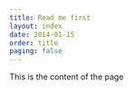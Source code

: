 ```yaml
---
title: Read me first
layout: index
date: 2014-01-15
order: title
paging: false
---
```


This is the content of the page
